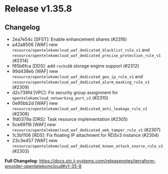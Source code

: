 # Release v1.35.8
## Changelog
* 2ea7e54c [SFST]: Enable enhancement shares (#2316)
* a42a8506 [WAF] new `resource/opentelekomcloud_waf_dedicated_blacklist_rule_v1` and `resource/opentelekomcloud_waf_dedicated_precise_protection_rule_v1` (#2314)
* f85b6fca [DDS]: add `rocksDB` storage engine support (#2312)
* 99d438eb [WAF] new `resource/opentelekomcloud_waf_dedicated_geo_ip_rule_v1` and `resource/opentelekomcloud_waf_dedicated_alarm_masking_rule_v1` (#2309)
* d2c738fd [VPC]: Fix security group assignment for `opentelekomcloud_networking_port_v2` (#2310)
* 0e95bb2d [WAF] new `resource/opentelekomcloud_waf_dedicated_anti_leakage_rule_v1` (#2308)
* 1fd0379a [DRS]: Task resource implementation (#2305)
* 5ce69116 [WAF] new `resource/opentelekomcloud_waf_dedicated_web_tamper_rule_v1` (#2307)
* 1c3b1106 [RDS]: Fix floating IP attachment for RDSv3 instance (#2304)
* 23c3e457 [WAF] new `resource/opentelekomcloud_waf_dedicated_known_attack_source_rule_v1` (#2303)

**Full Changelog**: https://docs.otc.t-systems.com/releasenotes/terraform-provider-opentelekomcloud#v1-35-8

